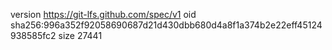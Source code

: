 version https://git-lfs.github.com/spec/v1
oid sha256:996a352f92058690687d21d430dbb680d4a8f1a374b2e22eff45124938585fc2
size 27441
